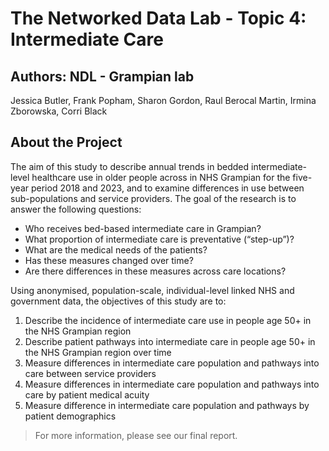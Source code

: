 # The Networked Data Lab - Topic 4: Intermediate Care

## Authors: NDL - Grampian lab
Jessica Butler, Frank Popham, Sharon Gordon, Raul Berocal Martin, Irmina Zborowska, Corri Black

## About the Project
The aim of this study to describe annual trends in bedded intermediate-level healthcare use in older people across in NHS Grampian for the five-year period  2018 and 2023, and to examine differences in use between sub-populations and service providers. 
The goal of the research is to answer the following questions:
- Who receives bed-based intermediate care in Grampian?
- What proportion of intermediate care is preventative (“step-up”)?
- What are the medical needs of the patients?
- Has these measures changed over time?
- Are there differences in these measures across care locations?

Using anonymised, population-scale, individual-level linked NHS and government data, the objectives of this study are to: 
1)	Describe the incidence of intermediate care use in people age 50+ in the NHS Grampian region 
2)	Describe patient pathways into intermediate care in people age 50+ in the NHS Grampian region over time
3)	Measure differences in intermediate care population and pathways into care between service providers
4)	Measure differences in intermediate care population and pathways into care by patient medical acuity
5)	Measure difference in intermediate care population and pathways by patient demographics


>For more information, please see our final report.

